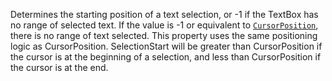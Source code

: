 Determines the starting position of a text selection, or -1 if the TextBox
has no range of selected text. If the value is -1 or equivalent to
[`CursorPosition`](https://create.roblox.com/docs/reference/engine/classes/TextBox#CursorPosition), there is no range of text
selected. This property uses the same positioning logic as CursorPosition.
SelectionStart will be greater than CursorPosition if the cursor is at the
beginning of a selection, and less than CursorPosition if the cursor is at
the end.